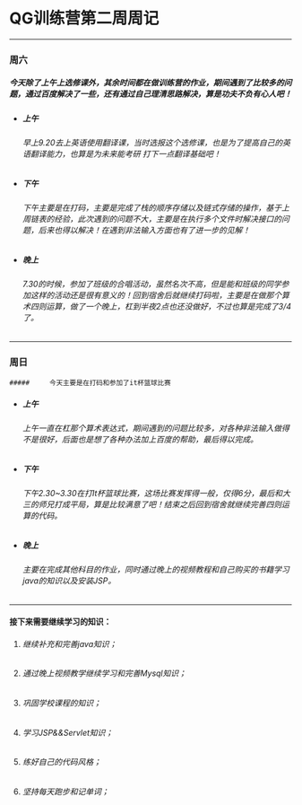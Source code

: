 # QG训练营第二周周记

--------------

### 周六

#####     今天除了上午上选修课外，其余时间都在做训练营的作业，期间遇到了比较多的问题，通过百度解决了一些，还有通过自己理清思路解决，算是功夫不负有心人吧！

+ ##### 上午

  ######  早上9.20去上英语使用翻译课，当时选报这个选修课，也是为了提高自己的英语翻译能力，也算是为未来能考研    打下一点翻译基础吧！

+ #####  下午

  ###### 下午主要是在打码，主要是完成了栈的顺序存储以及链式存储的操作，基于上周链表的经验，此次遇到的问题不大，主要是在执行多个文件时解决接口的问题，后来也得以解决！在遇到非法输入方面也有了进一步的见解！

+ ##### 晚上

  ###### 7.30的时候，参加了班级的合唱活动，虽然名次不高，但是能和班级的同学参加这样的活动还是很有意义的！回到宿舍后就继续打码啦，主要是在做那个算术四则运算，做了一个晚上，杠到半夜2点也还没做好，不过也算是完成了3/4了。

----------------------------

### 周日

	#####     今天主要是在打码和参加了it杯篮球比赛

+ ##### 上午

  ###### 上午一直在杠那个算术表达式，期间遇到的问题比较多，对各种非法输入做得不是很好，后面也是想了各种办法加上百度的帮助，最后得以完成。

+ ##### 下午

  ###### 下午2.30~3.30在打It杯篮球比赛，这场比赛发挥得一般，仅得6分，最后和大三的师兄打成平局，算是比较满意了吧！结束之后回到宿舍就继续完善四则运算的代码。

+ ##### 晚上

  ###### 主要在完成其他科目的作业，同时通过晚上的视频教程和自己购买的书籍学习java的知识以及安装JSP。

---------------------

#### 接下来需要继续学习的知识：

1. ###### 继续补充和完善java知识；

2. ###### 通过晚上视频教学继续学习和完善Mysql知识；

3. ###### 巩固学校课程的知识；

4. ###### 学习JSP&&Servlet知识；

5. ###### 练好自己的代码风格；

6. ###### 坚持每天跑步和记单词；